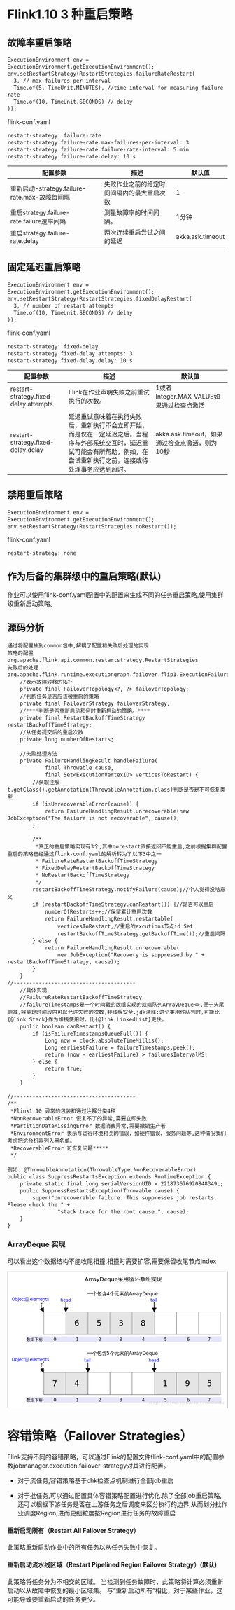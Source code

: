 # Flink1.10 3 种重启策略

## 故障率重启策略

```
ExecutionEnvironment env = ExecutionEnvironment.getExecutionEnvironment();
env.setRestartStrategy(RestartStrategies.failureRateRestart(
  3, // max failures per interval
  Time.of(5, TimeUnit.MINUTES), //time interval for measuring failure rate
  Time.of(10, TimeUnit.SECONDS) // delay
));
```

flink-conf.yaml

```
restart-strategy: failure-rate
restart-strategy.failure-rate.max-failures-per-interval: 3
restart-strategy.failure-rate.failure-rate-interval: 5 min
restart-strategy.failure-rate.delay: 10 s
```

| **配置参数**                                  | **描述**                                   | **默认值**       |
| --------------------------------------------- | ------------------------------------------ | ---------------- |
| 重新启动-strategy.failure-rate.max-故障每间隔 | 失败作业之前的给定时间间隔内的最大重启次数 | 1                |
| 重启strategy.failure-rate.failure速率间隔     | 测量故障率的时间间隔。                     | 1分钟            |
| 重启strategy.failure-rate.delay               | 两次连续重启尝试之间的延迟                 | akka.ask.timeout |



## 固定延迟重启策略

```
ExecutionEnvironment env = ExecutionEnvironment.getExecutionEnvironment();
env.setRestartStrategy(RestartStrategies.fixedDelayRestart(
  3, // number of restart attempts
  Time.of(10, TimeUnit.SECONDS) // delay
));
```

flink-conf.yaml

```
restart-strategy: fixed-delay
restart-strategy.fixed-delay.attempts: 3
restart-strategy.fixed-delay.delay: 10 s
```

| 配置参数                              | **描述**                                                     | **默认值**                                     |
| ------------------------------------- | ------------------------------------------------------------ | ---------------------------------------------- |
| restart-strategy.fixed-delay.attempts | Flink在作业声明失败之前重试执行的次数。                      | 1或者Integer.MAX_VALUE如果通过检查点激活       |
| restart-strategy.fixed-delay.delay    | 延迟重试意味着在执行失败后，重新执行不会立即开始，而是仅在一定延迟之后。当程序与外部系统交互时，延迟重试可能会有所帮助，例如，在尝试重新执行之前，连接或待处理事务应达到超时。 | akka.ask.timeout，如果通过检查点激活，则为10秒 |



## 禁用重启策略

```
ExecutionEnvironment env = ExecutionEnvironment.getExecutionEnvironment();
env.setRestartStrategy(RestartStrategies.noRestart());
```

flink-conf.yaml

```
restart-strategy: none
```



## 作为后备的集群级中的重启策略(默认)

作业可以使用flink-conf.yaml配置中的配置来生成不同的任务重启策略,使用集群级重新启动策略。



## 源码分析

```
通过将配置抽到common包中,解耦了配置和失败后处理的实现
策略的配置  org.apache.flink.api.common.restartstrategy.RestartStrategies 
失败后的处理
org.apache.flink.runtime.executiongraph.failover.flip1.ExecutionFailureHandler
	//表示故障转移的拓扑
	private final FailoverTopology<?, ?> failoverTopology;
	//判断任务是否应该被重启的策略
	private final FailoverStrategy failoverStrategy;
	//****判断是否重新启动和何时重新启动的策略。****
	private final RestartBackoffTimeStrategy restartBackoffTimeStrategy;
	//从任务提交后的重启次数
	private long numberOfRestarts;

	//失败处理方法
	private FailureHandlingResult handleFailure(
			final Throwable cause,
			final Set<ExecutionVertexID> verticesToRestart) {
		//获取注解 t.getClass().getAnnotation(ThrowableAnnotation.class)判断是否是不可恢复类型
		if (isUnrecoverableError(cause)) {
			return FailureHandlingResult.unrecoverable(new JobException("The failure is not recoverable", cause));
		}
		
		/**
		 *真正的重启策略实现有3个,其中norestart直接返回不能重启,之前根据集群配置重启的策略已经通过flink-conf.yaml的解析转为了以下3中之一
		 * FailureRateRestartBackoffTimeStrategy
		 * FixedDelayRestartBackoffTimeStrategy
         * NoRestartBackoffTimeStrategy
		 */
	    restartBackoffTimeStrategy.notifyFailure(cause);//个人觉得没啥意义
		if (restartBackoffTimeStrategy.canRestart()) {//是否可以重启
			numberOfRestarts++;//保留累计重启次数
			return FailureHandlingResult.restartable(
				verticesToRestart,//重启的excutions节点id Set
				restartBackoffTimeStrategy.getBackoffTime());//重启间隔
		} else {
			return FailureHandlingResult.unrecoverable(
				new JobException("Recovery is suppressed by " + restartBackoffTimeStrategy, cause));
		}
	}
//---------------------------------------
	//具体实现
	//FailureRateRestartBackoffTimeStrategy
	//failureTimestamps是一个时间戳的数组实现的双端队列ArrayDeque<>,便于头尾删减,容量是时间段内可以允许失败的次数,非线程安全.jdk注释:这个类用作队列时,可能比{@link Stack}作为堆栈使用时，比{@link LinkedList}更快。
	public boolean canRestart() {
		if (isFailureTimestampsQueueFull()) {
			Long now = clock.absoluteTimeMillis();
			Long earliestFailure = failureTimestamps.peek();
			return (now - earliestFailure) > failuresIntervalMS;
		} else {
			return true;
		}
	}
	
//---------------------------------------
/**
 *Flink1.10 异常的包装和通过注解分类4种
 *NonRecoverableError 恢复不了的异常,需要立即失败
 *PartitionDataMissingError 数据消费异常,需要撤销生产者
 *EnvironmentError 表示与运行环境相关的错误，如硬件错误、服务问题等,这种情况我们考虑把这台机器列入黑名单。
 *RecoverableError 可恢复问题*****
 */

例如: @ThrowableAnnotation(ThrowableType.NonRecoverableError)
public class SuppressRestartsException extends RuntimeException {
	private static final long serialVersionUID = 221873676920848349L;
	public SuppressRestartsException(Throwable cause) {
		super("Unrecoverable failure. This suppresses job restarts. Please check the " +
				"stack trace for the root cause.", cause);
	}
}

```

### ArrayDeque 实现

可以看出这个数据结构不能收尾相撞,相撞时需要扩容,需要保留收尾节点index

![ArrayDeque](restart.assets/ArrayDeque.png)

# 容错策略（Failover Strategies）

Flink支持不同的容错策略，可以通过Flink的配置文件flink-conf.yaml中的配置参数jobmanager.execution.failover-strategy对其进行配置。

- 对于流任务,容错策略基于chk检查点机制进行全部job重启

- 对于批任务,可以通过配置具体容错策略配置进行优化.除了全部job重启策略,还可以根据下游任务是否在上游任务之后调度来区分执行的边界,从而划分批作业调度Region,进而更细粒度按Region进行任务的故障重启

#### 重新启动所有（Restart All Failover Strategy）

此策略重新启动作业中的所有任务以从任务失败中恢复。

#### 重新启动流水线区域（Restart Pipelined Region Failover Strategy）(默认)

此策略将任务分为不相交的区域。 当检测到任务故障时，此策略将计算必须重新启动以从故障中恢复的最小区域集。 与“重新启动所有”相比，对于某些作业，这可能导致要重新启动的任务更少。
